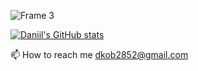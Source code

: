 ![Frame 3](https://user-images.githubusercontent.com/93822098/149798322-3168da87-cfc6-4632-b599-3362ce394361.png)

[![Daniil's GitHub stats](https://github-readme-stats.vercel.app/api?username=Daniil8k&show_icons=true&hide=contribs)](https://github.com/anuraghazra/github-readme-stats)

📫 How to reach me dkob2852@gmail.com
